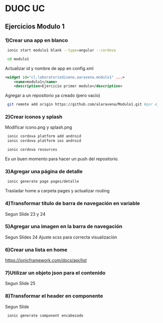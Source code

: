 # DUOC UC

## Ejercicios Modulo 1

### 1)Crear una app en blanco

```bash
 ionic start modulo1 blank --type=angular --cordova

 cd modulo1
```

Actualizar id y nombre de app en config.xml

```xml
<widget id="cl.laboratoriodiseno.aaravena.modulo1" ...>
    <name>modulo1</name>
    <description>Ejercicio primer modulo</description>
```

Agregar a un repositorio ya creado (pero vacío)

```bash
 git remote add origin https://github.com/alaravena/Modulo1.git #por ejemplo
```

### 2)Crear iconos y splash

Modificar icono.png y splash.png

```bash
 ionic cordova platform add android
 ionic cordova platform ios android

 ionic cordova resources
```

Es un buen momento para hacer un push del repositorio.

### 3)Agregar una página de detalle

```bash
 ionic generate page pages/detalle
```
Trasladar home a carpeta pages y actualizar routing

### 4)Transformar título de barra de navegación en variable

Segun Slide 23 y 24

### 5)Agregar una imagen en la barra de navegación

Segun Slides 24
Ajuste scss para correcta visualización

### 6)Crear una lista en home

https://ionicframework.com/docs/api/list

### 7)Utilizar un objeto json para el contenido

Segun Slide 25

### 8)Transformar el header en componente

Segun Slide

```bash
 ionic generate component encabezado
```
